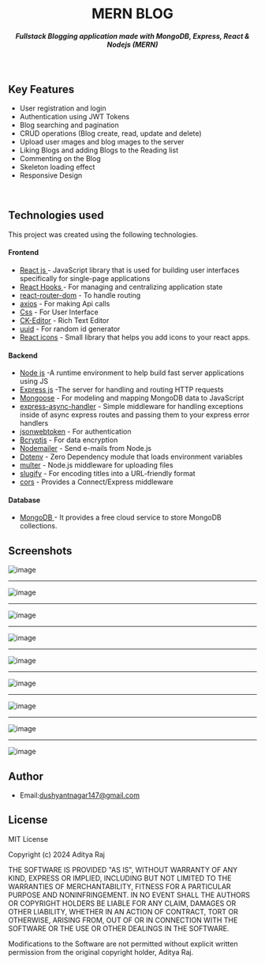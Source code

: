 <H1 align ="center" > MERN BLOG  </h1>
<h5  align ="center"> 
Fullstack Blogging application made with MongoDB, Express, React & Nodejs (MERN) </h5>
<br/>

##  Key Features

- User registration and login
- Authentication using JWT Tokens
- Blog searching  and pagination 
- CRUD operations (Blog create, read, update and delete)
- Upload user ımages and blog ımages  to the server
- Liking  Blogs and adding Blogs  to the Reading list
- Commenting  on the Blog
- Skeleton loading effect
- Responsive Design

<br/>

##  Technologies used

This project was created using the following technologies.

####  Frontend 

- [React js ](https://www.npmjs.com/package/react) - JavaScript library that is used for building user interfaces specifically for single-page applications
- [React Hooks  ](https://reactjs.org/docs/hooks-intro.html) - For managing and centralizing application state
- [react-router-dom](https://www.npmjs.com/package/react-router-dom) - To handle routing
- [axios](https://www.npmjs.com/package/axios) - For making Api calls
- [Css](https://developer.mozilla.org/en-US/docs/Web/CSS) - For User Interface
- [CK-Editor](https://ckeditor.com/docs/ckeditor5/latest/builds/guides/integration/frameworks/react.html) - Rich Text Editor 
- [uuid](https://www.npmjs.com/package/uuid) - For random id generator
- [React icons](https://react-icons.github.io/react-icons/) -
 Small library that helps you add icons  to your react apps.

####  Backend 

- [Node js](https://nodejs.org/en/) -A runtime environment to help build fast server applications using JS
- [Express js](https://www.npmjs.com/package/express) -The server for handling and routing HTTP requests
- [Mongoose](https://mongoosejs.com/) - For modeling and mapping MongoDB data to JavaScript
- [express-async-handler](https://www.npmjs.com/package/express-async-handler) - Simple middleware for handling exceptions inside of async express routes and passing them to your express error handlers 
- [jsonwebtoken](https://www.npmjs.com/package/jsonwebtoken) - For authentication
- [Bcryptjs](https://www.npmjs.com/package/bcryptjs) - For data encryption
- [Nodemailer](https://nodemailer.com/about/) - Send e-mails from Node.js
- [Dotenv](https://www.npmjs.com/package/dotenv) - Zero Dependency module that loads environment variables
- [multer](https://www.npmjs.com/package/multer) - Node.js middleware for uploading files 
- [slugify](https://www.npmjs.com/package/slugify) - For encoding titles into a URL-friendly format
- [cors](https://www.npmjs.com/package/cors) - Provides a Connect/Express middleware


####  Database 

 - [MongoDB ](https://www.mongodb.com/) - It provides a free cloud service to store MongoDB collections.
 
 ##  Screenshots 
![image](https://github.com/RajAditya01/FullStack-Blogs/assets/101439988/5233806b-7499-4b4e-82fb-29bc9523965f)
---- -
![image](https://github.com/RajAditya01/FullStack-Blogs/assets/101439988/4282f48c-4c3d-4c36-b8ea-f3432befcb87)
---- -
![image](https://github.com/RajAditya01/FullStack-Blogs/assets/101439988/2e983076-5357-4022-ba2a-97402fa94f56)
---- -
![image](https://github.com/RajAditya01/FullStack-Blogs/assets/101439988/c927ddef-e6df-4999-85f7-94888d4d1b45)
---- -
![image](https://github.com/RajAditya01/FullStack-Blogs/assets/101439988/23ac84f0-b8c4-4366-aabb-d1f0100276e9)
---- -
![image](https://github.com/RajAditya01/FullStack-Blogs/assets/101439988/792edd59-965e-41c9-a962-4022dfa5a7c4)
---- -
![image](https://github.com/RajAditya01/FullStack-Blogs/assets/101439988/30419222-f56b-44dd-a04b-317181d14784)
---- -
![image](https://github.com/RajAditya01/FullStack-Blogs/assets/101439988/e100f7c6-c534-4e56-8835-08136dbfc527)
---- -
![image](https://github.com/RajAditya01/FullStack-Blogs/assets/101439988/5fa713ed-3f5c-46e6-9941-85d75cecf231)

## Author

- Email:dushyantnagar147@gmail.com

## License

MIT License

Copyright (c) 2024 Aditya Raj

THE SOFTWARE IS PROVIDED "AS IS", WITHOUT WARRANTY OF ANY KIND, EXPRESS OR
IMPLIED, INCLUDING BUT NOT LIMITED TO THE WARRANTIES OF MERCHANTABILITY,
FITNESS FOR A PARTICULAR PURPOSE AND NONINFRINGEMENT. IN NO EVENT SHALL THE
AUTHORS OR COPYRIGHT HOLDERS BE LIABLE FOR ANY CLAIM, DAMAGES OR OTHER
LIABILITY, WHETHER IN AN ACTION OF CONTRACT, TORT OR OTHERWISE, ARISING FROM,
OUT OF OR IN CONNECTION WITH THE SOFTWARE OR THE USE OR OTHER DEALINGS IN THE
SOFTWARE.

Modifications to the Software are not permitted without explicit written
permission from the original copyright holder, Aditya Raj.
